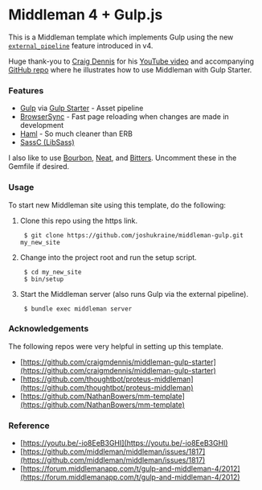 # Middleman 4 + Gulp.js

This is a Middleman template which implements Gulp using the new [`external_pipeline`](https://middlemanapp.com/advanced/external-pipeline/) feature introduced in v4.

Huge thank-you to [Craig Dennis](https://twitter.com/craigmdennis) for his [YouTube video](https://youtu.be/-io8EeB3GHI) and accompanying [GitHub repo](https://github.com/craigmdennis/middleman-gulp-starter) where he illustrates how to use Middleman with Gulp Starter.

### Features

- [Gulp](http://gulpjs.com/) via [Gulp Starter](https://github.com/vigetlabs/gulp-starter) - Asset pipeline
- [BrowserSync]() - Fast page reloading when changes are made in development
- [Haml](http://haml.info/) - So much cleaner than ERB
- [SassC (LibSass)](https://github.com/sass/sassc)

I also like to use [Bourbon](http://bourbon.io/), [Neat](http://neat.bourbon.io/), and [Bitters](http://bitters.bourbon.io/). Uncomment these in the Gemfile if desired.

### Usage

To start new Middleman site using this template, do the following:

1. Clone this repo using the https link.

        $ git clone https://github.com/joshukraine/middleman-gulp.git my_new_site

2. Change into the project root and run the setup script.

        $ cd my_new_site
        $ bin/setup

3. Start the Middleman server (also runs Gulp via the external pipeline).

        $ bundle exec middleman server

### Acknowledgements

The following repos were very helpful in setting up this template.

- [https://github.com/craigmdennis/middleman-gulp-starter](https://github.com/craigmdennis/middleman-gulp-starter)
- [https://github.com/thoughtbot/proteus-middleman](https://github.com/thoughtbot/proteus-middleman)
- [https://github.com/NathanBowers/mm-template](https://github.com/NathanBowers/mm-template)

### Reference

- [https://youtu.be/-io8EeB3GHI](https://youtu.be/-io8EeB3GHI)
- [https://github.com/middleman/middleman/issues/1817](https://github.com/middleman/middleman/issues/1817)
- [https://forum.middlemanapp.com/t/gulp-and-middleman-4/2012](https://forum.middlemanapp.com/t/gulp-and-middleman-4/2012)
